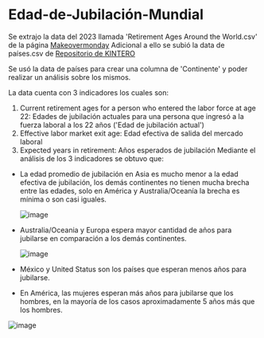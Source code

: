 # Edad-de-Jubilación-Mundial
Se extrajo la data del 2023 llamada 'Retirement Ages Around the World.csv' de la página [Makeovermonday](https://makeovermonday.co.uk/) Adicional a ello se subió la data de países.csv de [Repositorio de KINTERO](https://gist.github.com/kintero/7d1db891401f56256c79)


Se usó la data de países para crear una columna de 'Continente' y poder realizar un análisis sobre los mismos.

La data cuenta con 3 indicadores los cuales son:
  1. Current retirement ages for a person who entered the labor force at age 22: Edades de jubilación actuales para una persona que ingresó a la fuerza laboral a los 22 años ('Edad de jubilación actual')
  2. Effective labor market exit age: Edad efectiva de salida del mercado laboral
  3. Expected years in retirement: Años esperados de jubilación
Mediante el análisis de los 3 indicadores se obtuvo que:
   - La edad promedio de jubilación en Asia es mucho menor a la edad efectiva de jubilación, los demás continentes no tienen mucha brecha entre las edades, solo en América y Australia/Oceanía la brecha es mínima o son casi iguales.

     ![image](https://github.com/Tamripo/Edad-de-Jubilacion-Mundial/assets/160193509/ad8e9e39-8469-482b-8c24-8d93469738eb)
     
   - Australia/Oceania y Europa espera mayor cantidad de años para jubilarse en comparación a los demás continentes.

     ![image](https://github.com/Tamripo/Edad-de-Jubilacion-Mundial/assets/160193509/2c1b8855-0f48-4ede-a8f7-b756e1802477)

   - México y United Status son los países que esperan menos años para jubilarse.
   - En América, las mujeres esperan más años para jubilarse que los hombres, en la mayoría de los casos aproximadamente 5 años más que  los hombres.

  ![image](https://github.com/Tamripo/Edad-de-Jubilacion-Mundial/assets/160193509/4d588ebf-e5b8-4574-8ba2-aab5ac130e63)


